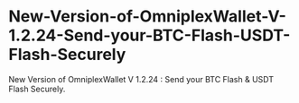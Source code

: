 # New-Version-of-OmniplexWallet-V-1.2.24-Send-your-BTC-Flash-USDT-Flash-Securely
New Version of OmniplexWallet V 1.2.24 : Send your BTC Flash &amp; USDT Flash Securely.
